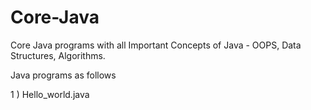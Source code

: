 # Core-Java
Core Java programs with all Important Concepts of Java - OOPS, Data Structures, Algorithms.

Java programs as follows 

1 ) Hello_world.java
